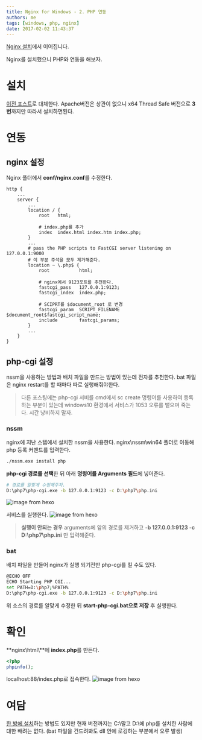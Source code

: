 ```yaml
---
title: Nginx for Windows - 2. PHP 연동
authors: me
tags: [windows, php, nginx]
date: 2017-02-02 11:43:37
---
```


[Nginx 설치](/2017/02/01/Nginx-for-Windows/)에서 이어집니다.

Nginx를 설치했으니 PHP와 연동을 해보자.

# 설치

[이전 포스트](/2017/01/13/로컬-웹서버-돌리기-2-PHP-설치/)로 대체한다.
Apache버전은 상관이 없으니 x64 Thread Safe 버전으로 **3번**까지만 따라서 설치하면된다.

# 연동

## nginx 설정

Nginx 폴더에서 **conf/nginx.conf**를 수정한다.

```nginx
http {
    ...
    server {
        ...
        location / {
            root   html;

            # index.php를 추가
            index  index.html index.htm index.php;
        }
        ...
        # pass the PHP scripts to FastCGI server listening on 127.0.0.1:9000
        # 이 부분 주석을 모두 제거해준다.
        location ~ \.php$ {
            root           html;

            # nginx에서 9123포트를 추천한다.
            fastcgi_pass   127.0.0.1:9123;
            fastcgi_index  index.php;

            # SCIPRT를 $document_root 로 변경
            fastcgi_param  SCRIPT_FILENAME  $document_root$fastcgi_script_name;
            include        fastcgi_params;
        }
        ...
    }
}
```

## php-cgi 설정

nssm을 사용하는 방법과 배치 파일을 만드는 방법이 있는데 전자를 추천한다.
bat 파일은 nginx restart를 할 때마다 따로 실행해줘야한다.

> 다른 포스팅에는 php-cgi 서비를 cmd에서 sc create 명령어를 사용하여 등록하는 부분이 있는데 windows10 환경에서 서비스가 1053 오류를 뱉으며 죽는다.
> 시간 낭비하지 말자.

### nssm

nginx에 지난 스텝에서 설치한 nssm을 사용한다.
nginx\\nssm\\win64 폴더로 이동해 php 등록 커맨드를 입력한다.

```bash
./nssm.exe install php
```

**php-cgi 경로를 선택**한 뒤 아래 **명령어를 Arguments 필드**에 넣어준다.

```bash
# 경로를 알맞게 수정해주자.
D:\php7\php-cgi.exe -b 127.0.0.1:9123 -c D:\php7\php.ini
```

![image from hexo](https://i.imgur.com/oDSsu4M.png)

서비스를 실행한다.
![image from hexo](https://i.imgur.com/tWY4j65.png)

> **실행이 안되는 경우**
> arguments에 앞의 경로를 제거하고 **-b 127.0.0.1:9123 -c D:\php7\php.ini** 만 입력해준다.

### bat

배치 파일을 만들어 nginx가 실행 되기전만 php-cgi를 킬 수도 있다.

```bash
@ECHO OFF
ECHO Starting PHP CGI...
set PATH=D:\php7;%PATH%
D:\php7\php-cgi.exe -b 127.0.0.1:9123 -c D:\php7\php.ini
```

위 소스의 경로를 알맞게 수정한 뒤 **start-php-cgi.bat으로 저장** 후 실행한다.

# 확인

**nginx\\html\\**에 **index.php**를 만든다.

```php title="index.php"
<?php
phpinfo();
```

localhost:88/index.php로 접속한다.
![image from hexo](https://i.imgur.com/qka7WAd.png)

# 여담

[한 방에 설치](https://kevinworthington.com/nginx-for-windows/)하는 방법도 있지만 현재 버전까지는 C:\\말고 D:\\에 php를 설치한 사람에 대한 배려는 없다. (bat 파일을 건드려봐도 dll 안에 로깅하는 부분에서 오류 발생)
